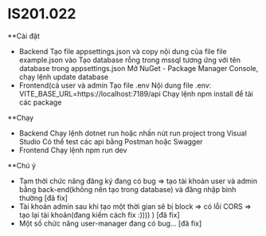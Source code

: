 # IS201.022
**Cài đặt
- Backend
Tạo file appsettings.json và copy nội dung của file file example.json vào
Tạo database rỗng trong mssql tương ứng với tên database trong appsettings.json
Mở NuGet - Package Manager Console, chạy lệnh update database
- Frontend(cả user và admin
Tạo file .env
Nội dung file .env: VITE_BASE_URL=https://localhost:7189/api
Chạy lệnh npm install để tải các package

**Chạy
- Backend
Chạy lệnh dotnet run hoặc nhấn nút run project trong Visual Studio
Có thể test các api bằng Postman hoặc Swagger 
- Frontend
Chạy lệnh npm run dev

**Chú ý
- Tạm thời chức năng đăng ký đang có bug => tạo tài khoản user và admin bằng back-end(không nên tạo trong database) và đăng nhập bình thường [đã fix]
- Tài khoản admin sau khi tạo một thời gian sẽ bị block => có lỗi CORS => tạo lại tài khoản(đang kiếm cách fix :)))) ) [đã fix]
- Một số chức năng user-manager đang có bug... [đã fix]
 

